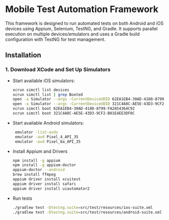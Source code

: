 # Mobile Test Automation Framework

This framework is designed to run automated tests on both Android and iOS devices using Appium, Selenium, TestNG, and Gradle. 
It supports parallel execution on multiple devices/emulators and uses a Gradle build configuration with TestNG for test management.

## Installation

### 1. Download XCode and Set Up Simulators

- Start available iOS simulators:
    ```sh
    xcrun simctl list devices
    xcrun simctl list | grep Booted   
    open -a Simulator --args -CurrentDeviceUDID 62EA1EB4-30AD-4180-8799-FA2854364C92
    open -a Simulator --args -CurrentDeviceUDID 321C4A8C-AE5E-43D3-9CF2-B01E4EE3DF0C
    xcrun simctl boot 62EA1EB4-30AD-4180-8799-FA2854364C92   
    xcrun simctl boot 321C4A8C-AE5E-43D3-9CF2-B01E4EE3DF0C

- Start available Android simulators:
  ```sh
   emulator -list-avds
   emulator -avd Pixel_4_API_35
   emulator -avd Pixel_6a_API_35

- Install Appium and Drivers
    ```sh
    npm install -g appium 
    npm install -g appium-doctor
    appium-doctor --android
    brew install ffmpeg
    appium driver install xcuitest  
    appium driver install safari  
    appium driver install uiautomator2
  
- Run tests
    ```sh
    ./gradlew test -Dtestng.suite=src/test/resources/ios-suite.xml
    ./gradlew test -Dtestng.suite=src/test/resources/android-suite.xml
